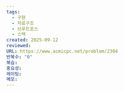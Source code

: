 ```yaml
---
tags:
  - 구현
  - 자료구조
  - 브루트포스
  - 스택
created: 2025-09-12
reviewed:
URL: https://www.acmicpc.net/problem/2304
반복수: "0"
복습:
중요성:
레이팅:
메모:
---
```

